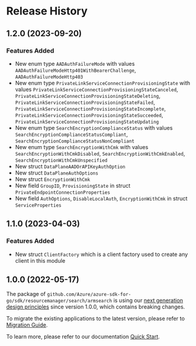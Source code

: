 # Release History

## 1.2.0 (2023-09-20)
### Features Added

- New enum type `AADAuthFailureMode` with values `AADAuthFailureModeHttp401WithBearerChallenge`, `AADAuthFailureModeHttp403`
- New enum type `PrivateLinkServiceConnectionProvisioningState` with values `PrivateLinkServiceConnectionProvisioningStateCanceled`, `PrivateLinkServiceConnectionProvisioningStateDeleting`, `PrivateLinkServiceConnectionProvisioningStateFailed`, `PrivateLinkServiceConnectionProvisioningStateIncomplete`, `PrivateLinkServiceConnectionProvisioningStateSucceeded`, `PrivateLinkServiceConnectionProvisioningStateUpdating`
- New enum type `SearchEncryptionComplianceStatus` with values `SearchEncryptionComplianceStatusCompliant`, `SearchEncryptionComplianceStatusNonCompliant`
- New enum type `SearchEncryptionWithCmk` with values `SearchEncryptionWithCmkDisabled`, `SearchEncryptionWithCmkEnabled`, `SearchEncryptionWithCmkUnspecified`
- New struct `DataPlaneAADOrAPIKeyAuthOption`
- New struct `DataPlaneAuthOptions`
- New struct `EncryptionWithCmk`
- New field `GroupID`, `ProvisioningState` in struct `PrivateEndpointConnectionProperties`
- New field `AuthOptions`, `DisableLocalAuth`, `EncryptionWithCmk` in struct `ServiceProperties`


## 1.1.0 (2023-04-03)
### Features Added

- New struct `ClientFactory` which is a client factory used to create any client in this module


## 1.0.0 (2022-05-17)

The package of `github.com/Azure/azure-sdk-for-go/sdk/resourcemanager/search/armsearch` is using our [next generation design principles](https://azure.github.io/azure-sdk/general_introduction.html) since version 1.0.0, which contains breaking changes.

To migrate the existing applications to the latest version, please refer to [Migration Guide](https://aka.ms/azsdk/go/mgmt/migration).

To learn more, please refer to our documentation [Quick Start](https://aka.ms/azsdk/go/mgmt).
